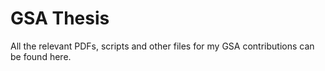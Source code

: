 # GSA Thesis
All the relevant PDFs, scripts and other files for my GSA contributions can be found here.

